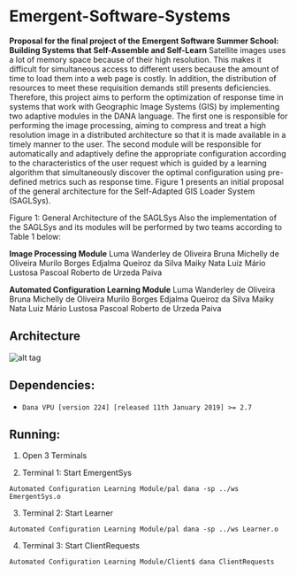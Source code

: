 # Emergent-Software-Systems

**Proposal for the final project of the** ​ **Emergent Software Summer School:
Building Systems that Self-Assemble and Self-Learn**
Satellite images uses a lot of memory space because of their high resolution. This
makes it difficult for simultaneous access to different users because the amount of time to
load them into a web page is costly. In addition, the distribution of resources to meet these
requisition demands still presents deficiencies. Therefore, this project aims to perform the
optimization of response time in systems that work with Geographic Image Systems (GIS) by
implementing two adaptive modules in the DANA language. The first one is responsible for
performing the image processing, aiming to compress and treat a high resolution image in a
distributed architecture so that it is made available in a timely manner to the user. The
second module will be responsible for automatically and adaptively define the appropriate
configuration according to the characteristics of the user request which is guided by a
learning algorithm that simultaneously discover the optimal configuration using pre-defined
metrics such as response time. Figure 1 presents an initial proposal of the general
architecture for the Self-Adapted GIS Loader System (SAGLSys).

Figure 1: General Architecture of the SAGLSys
Also the implementation of the SAGLSys and its modules will be performed by two
teams according to Table 1 below:

**Image Processing Module**
Luma Wanderley de Oliveira Bruna Michelly de Oliveira
Murilo Borges Edjalma Queiroz da Silva
Maiky Nata Luiz Mário Lustosa Pascoal
Roberto de Urzeda Paiva

**Automated Configuration Learning Module**
Luma Wanderley de Oliveira Bruna Michelly de Oliveira
Murilo Borges Edjalma Queiroz da Silva
Maiky Nata Luiz Mário Lustosa Pascoal
Roberto de Urzeda Paiva


## Architecture
![alt tag]()

## Dependencies:
 - `Dana VPU [version 224] [released 11th January 2019] >= 2.7`


## Running:
 1. Open 3 Terminals

 2. Terminal 1: Start EmergentSys
 ```
 Automated Configuration Learning Module/pal dana -sp ../ws EmergentSys.o
 ```
 3. Terminal 2: Start Learner
 ```
 Automated Configuration Learning Module/pal dana -sp ../ws Learner.o
 ```
 4. Terminal 3: Start ClientRequests
 ```
 Automated Configuration Learning Module/Client$ dana ClientRequests
 ```
